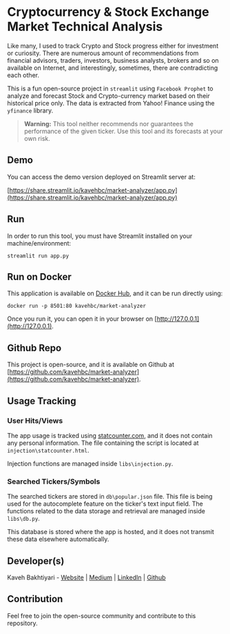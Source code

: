 # Cryptocurrency & Stock Exchange Market Technical Analysis

Like many, I used to track Crypto and Stock progress either for investment or curiosity.
There are numerous amount of recommendations from financial advisors, traders, investors, business analysts, brokers
and so on available on Internet, and interestingly, sometimes, there are contradicting each other.

This is a fun open-source project in `streamlit` using `Facebook Prophet` to analyze and forecast
Stock and Crypto-currency market based on their historical price only.
The data is extracted from Yahoo! Finance using the `yfinance` library.

> **Warning:** This tool neither recommends nor guarantees the performance of the given ticker.
> Use this tool and its forecasts at your own risk.

## Demo
You can access the demo version deployed on Streamlit server at:

[https://share.streamlit.io/kavehbc/market-analyzer/app.py](https://share.streamlit.io/kavehbc/market-analyzer/app.py)

## Run
In order to run this tool, you must have Streamlit installed on your machine/environment:

    streamlit run app.py

## Run on Docker
This application is available on [Docker Hub](https://hub.docker.com/r/kavehbc/market-analyzer), and it can be run directly using:

    docker run -p 8501:80 kavehbc/market-analyzer

Once you run it, you can open it in your browser on [http://127.0.0.1](http://127.0.0.1).

## Github Repo
This project is open-source, and it is available on Github at [https://github.com/kavehbc/market-analyzer](https://github.com/kavehbc/market-analyzer).

## Usage Tracking
### User Hits/Views
The app usage is tracked using [statcounter.com](https://statcounter.com/),
and it does not contain any personal information. The file containing the script is located at
`injection\statcounter.html`.

Injection functions are managed inside `libs\injection.py`.

### Searched Tickers/Symbols
The searched tickers are stored in `db\popular.json` file.
This file is being used for the autocomplete feature on the ticker's text input field.
The functions related to the data storage and retrieval are managed inside `libs\db.py`.

This database is stored where the app is hosted, and it does not transmit these data elsewhere automatically.

## Developer(s)
Kaveh Bakhtiyari - [Website](http://bakhtiyari.com) | [Medium](https://medium.com/@bakhtiyari)
  | [LinkedIn](https://www.linkedin.com/in/bakhtiyari) | [Github](https://github.com/kavehbc)

## Contribution
Feel free to join the open-source community and contribute to this repository.